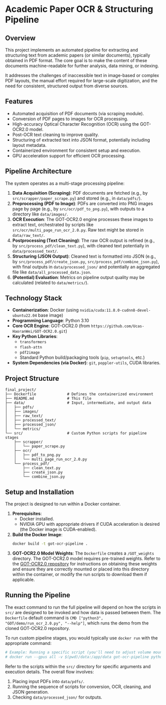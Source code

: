 # Academic Paper OCR & Structuring Pipeline

## Overview

This project implements an automated pipeline for extracting and structuring text from academic papers (or similar documents), typically obtained in PDF format. The core goal is to make the content of these documents machine-readable for further analysis, data mining, or indexing.

It addresses the challenges of inaccessible text in image-based or complex PDF layouts, the manual effort required for large-scale digitization, and the need for consistent, structured output from diverse sources.

## Features

- Automated acquisition of PDF documents (via scraping module).
- Conversion of PDF pages to images for OCR processing.
- High-accuracy Optical Character Recognition (OCR) using the GOT-OCR2.0 model.
- Post-OCR text cleaning to improve quality.
- Structuring of extracted text into JSON format, potentially including layout metadata.
- Containerized environment for consistent setup and execution.
- GPU acceleration support for efficient OCR processing.

## Pipeline Architecture

The system operates as a multi-stage processing pipeline:

1.  **Data Acquisition (Scraping)**: PDF documents are fetched (e.g., by `src/scrapper/paper_scrape.py`) and stored (e.g., in `data/pdfs/`).
2.  **Preprocessing (PDF to Image)**: PDFs are converted into PNG images page by page (e.g., by `src/ocr/pdf_to_png.py`), with outputs to a directory like `data/images/`.
3.  **OCR Execution**: The GOT-OCR2.0 engine processes these images to extract text, orchestrated by scripts like `src/ocr/multi_page_run_ocr_2.0.py`. Raw text might be stored in `data/raw_text/`.
4.  **Postprocessing (Text Cleaning)**: The raw OCR output is refined (e.g., by `src/process_pdf/clean_text.py`), with cleaned text potentially in `data/processed_text/`.
5.  **Structuring (JSON Output)**: Cleaned text is formatted into JSON (e.g., by `src/process_pdf/create_json.py`, `src/process_pdf/combine_json.py`), with final outputs in `data/processed_json/` and potentially an aggregated file like `data/all_processed_data.json`.
6.  **(Potential) Evaluation**: Metrics on pipeline output quality may be calculated (related to `data/metrics/`).

## Technology Stack

- **Containerization**: Docker (using `nvidia/cuda:11.8.0-cudnn8-devel-ubuntu22.04` base image)
- **Programming Language**: Python 3.10
- **Core OCR Engine**: GOT-OCR2.0 (from `https://github.com/Ucas-HaoranWei/GOT-OCR2.0.git`)
- **Key Python Libraries**:
  - `transformers`
  - `flash-attn`
  - `pdf2image`
  - Standard Python build/packaging tools (`pip`, `setuptools`, etc.)
- **System Dependencies (via Docker)**: `git`, `poppler-utils`, CUDA libraries.

## Project Structure

```
final_project/
├── Dockerfile              # Defines the containerized environment
├── README.md               # This file
├── data/                   # Input, intermediate, and output data
│   ├── pdfs/
│   ├── images/
│   ├── raw_text/
│   ├── processed_text/
│   ├── processed_json/
│   └── metrics/
└── src/                    # Custom Python scripts for pipeline stages
    ├── scrapper/
    │   └── paper_scrape.py
    ├── ocr/
    │   ├── pdf_to_png.py
    │   └── multi_page_run_ocr_2.0.py
    └── process_pdf/
        ├── clean_text.py
        ├── create_json.py
        └── combine_json.py
```

## Setup and Installation

The project is designed to run within a Docker container.

1.  **Prerequisites**:
    - Docker installed.
    - NVIDIA GPU with appropriate drivers if CUDA acceleration is desired (the Docker image is CUDA-enabled).
2.  **Build the Docker Image**:
    ```bash
    docker build -t got-ocr-pipeline .
    ```
3.  **GOT-OCR2.0 Model Weights**: The `Dockerfile` creates a `/GOT_weights` directory. The GOT-OCR2.0 model requires pre-trained weights. Refer to the [GOT-OCR2.0 repository](https://github.com/Ucas-HaoranWei/GOT-OCR2.0) for instructions on obtaining these weights and ensure they are correctly mounted or placed into this directory within the container, or modify the run scripts to download them if applicable.

## Running the Pipeline

The exact command to run the full pipeline will depend on how the scripts in `src/` are designed to be invoked and how data is passed between them. The `Dockerfile` default command is `CMD ["python3", "GOT/demo/run_ocr_2.0.py", "--help"]`, which runs the demo from the cloned GOT-OCR2.0 repository.

To run custom pipeline stages, you would typically use `docker run` with the appropriate command:

```bash
# Example: Running a specific script (you'll need to adjust volume mounts)
# docker run --gpus all -v $(pwd)/data:/app/data got-ocr-pipeline python3 src/ocr/multi_page_run_ocr_2.0.py <args>
```

Refer to the scripts within the `src/` directory for specific arguments and execution details. The overall flow involves:

1. Placing input PDFs into `data/pdfs/`.
2. Running the sequence of scripts for conversion, OCR, cleaning, and JSON generation.
3. Checking `data/processed_json/` for outputs.
